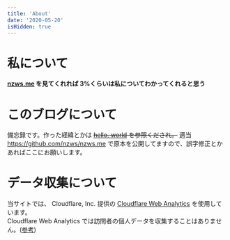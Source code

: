 ```yaml
---
title: 'About'
date: '2020-05-20'
isHidden: true
---
```


# 私について

**[nzws.me](https://nzws.me) を見てくれれば 3%くらいは私についてわかってくれると思う**

# このブログについて

備忘録です。作った経緯とかは ~~[hello, world](/blog/hello-world) を参照くだされ。~~ 適当  
https://github.com/nzws/nzws.me で原本を公開してますので、誤字修正とかあればここにお願いします。

# データ収集について

当サイトでは、 Cloudflare, Inc. 提供の [Cloudflare Web Analytics](https://www.cloudflare.com/ja-jp/analytics/) を使用しています。  
Cloudflare Web Analytics では訪問者の個人データを収集することはありません。([参考](https://support.cloudflare.com/hc/en-us/articles/360052685432-Cloudflare-Web-Analytics))
